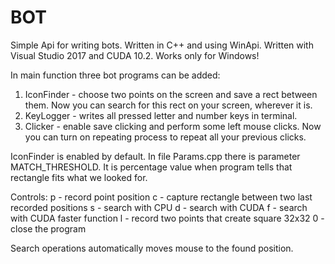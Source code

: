 # BOT
Simple Api for writing bots. Written in C++ and using WinApi.
Written with Visual Studio 2017 and CUDA 10.2. Works only for Windows!

In main function three bot programs can be added:
1) IconFinder - choose two points on the screen and save a rect between them. Now you can search for this rect on your screen, wherever it is.
2) KeyLogger - writes all pressed letter and number keys in terminal.
3) Clicker - enable save clicking and perform some left mouse clicks. Now you can turn on repeating process to repeat all your previous clicks. 

IconFinder is enabled by default. 
In file Params.cpp there is parameter MATCH_THRESHOLD. It is percentage value when program tells that rectangle fits what we looked for.

Controls:
p - record point position
c - capture rectangle between two last recorded positions
s - search with CPU
d - search with CUDA
f - search with CUDA faster function
l - record two points that create square 32x32
0 - close the program

Search operations automatically moves mouse to the found position.